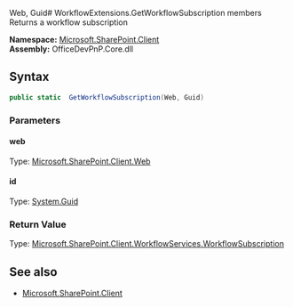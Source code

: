 Web, Guid# WorkflowExtensions.GetWorkflowSubscription members
Returns a workflow subscription  

**Namespace:** [Microsoft.SharePoint.Client](Microsoft.SharePoint.Client.md)  
**Assembly:** OfficeDevPnP.Core.dll  
## Syntax
```C#
public static  GetWorkflowSubscription(Web, Guid)
```
### Parameters
#### web
Type: [Microsoft.SharePoint.Client.Web](Microsoft.SharePoint.Client.Web.md) 
#### 
#### id
Type: [System.Guid](System.Guid.md) 
#### 
### Return Value
Type: [Microsoft.SharePoint.Client.WorkflowServices.WorkflowSubscription](Microsoft.SharePoint.Client.WorkflowServices.WorkflowSubscription.md)
## See also
- [Microsoft.SharePoint.Client](Microsoft.SharePoint.Client.md)
